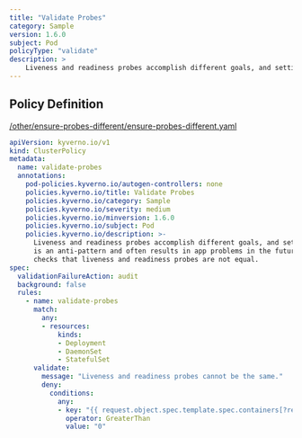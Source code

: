 ```yaml
---
title: "Validate Probes"
category: Sample
version: 1.6.0
subject: Pod
policyType: "validate"
description: >
    Liveness and readiness probes accomplish different goals, and setting both to the same is an anti-pattern and often results in app problems in the future. This policy checks that liveness and readiness probes are not equal.
---
```


## Policy Definition
<a href="https://github.com/kyverno/policies/raw/main//other/ensure-probes-different/ensure-probes-different.yaml" target="-blank">/other/ensure-probes-different/ensure-probes-different.yaml</a>

```yaml
apiVersion: kyverno.io/v1
kind: ClusterPolicy
metadata:
  name: validate-probes
  annotations:
    pod-policies.kyverno.io/autogen-controllers: none
    policies.kyverno.io/title: Validate Probes
    policies.kyverno.io/category: Sample
    policies.kyverno.io/severity: medium
    policies.kyverno.io/minversion: 1.6.0
    policies.kyverno.io/subject: Pod
    policies.kyverno.io/description: >-
      Liveness and readiness probes accomplish different goals, and setting both to the same
      is an anti-pattern and often results in app problems in the future. This policy
      checks that liveness and readiness probes are not equal.
spec:
  validationFailureAction: audit
  background: false
  rules:
    - name: validate-probes
      match:
        any:
        - resources:
            kinds:
            - Deployment
            - DaemonSet
            - StatefulSet
      validate:
        message: "Liveness and readiness probes cannot be the same."
        deny:
          conditions:
            any:
            - key: "{{ request.object.spec.template.spec.containers[?readinessProbe==livenessProbe] | length(@) }}"
              operator: GreaterThan
              value: "0"
```
